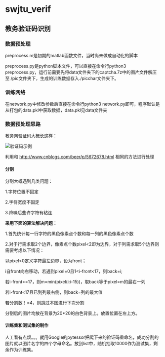 # swjtu_verif
## 教务验证码识别

### 数据预处理

preprocess.m是初期的matlab函数文件，当时尚未做成自动化的脚本

preprocess.py是python脚本文件，可以直接在命令行python3 preprocess.py，运行前需要先将data文件夹下的captcha.7z中的图片文件解压至./pic文件夹下，生成的训练数据存入./picchar文件夹下。

### 训练网络

在network.py中修改参数后直接在命令行python3 network.py即可，程序默认是从打包的data.pkl中获取数据，data.pkl见data文件夹

### 数据预处理思路

教务网验证码大概长这样：

![验证码示例](http://img.blog.csdn.net/20170404172338028?watermark/2/text/aHR0cDovL2Jsb2cuY3Nkbi5uZXQvRXJpY19LRVk=/font/5a6L5L2T/fontsize/400/fill/I0JBQkFCMA==/dissolve/70/gravity/SouthEast)

利用和
http://www.cnblogs.com/beer/p/5672678.html
相同的方法进行处理

#### 分割

分割大概遇到几类问题：

1.字符位置不固定

2.字符宽度不固定

3.降噪后些许字符有粘连

**采用下面的算法解决问题：**

1.首先统计每一行字符的黑色像素点个数和每一列的黑色像素点个数

2.对于行需求取2个边界，像素点个数pixel<2即为边界，对于列需求取5个边界则需要考虑以下情况：

以pixel>0定义字符最左边界，设为front；

i自front向右移动，若遇到pixel=0且1<i-front<17，则back=i;

若i-front>=17，则m=min(pixel(i:i-15))，取back等于pixel=m的最右一列

若i-front<17且已到列最右侧，则back=列的最大值

若分割数！=4，则跳过本图进行下次分割

分割后的图片均放在背景为20*20的白色背景上。放置位置在左上方。

#### 训练集和测试集的制作

人工看有点烦。。。就用Google的pytessor把爬下来的验证码重命名，成功分割的图片就以图片名字的四个字母命名。放到list中，随机抽取10000作为测试集，剩余作为训练集。
